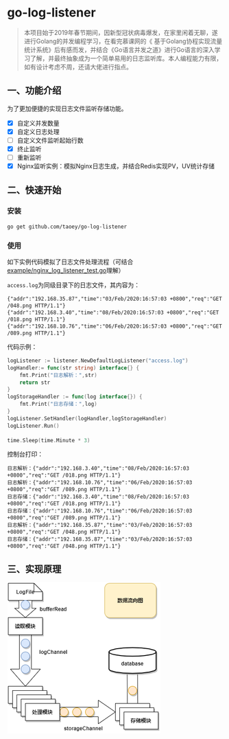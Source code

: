 # go-log-listener
> 本项目始于2019年春节期间，因新型冠状病毒爆发，在家里闲着无聊，遂进行Golang的并发编程学习，在看完慕课网的《 基于Golang协程实现流量统计系统》后有感而发，并结合《Go语言并发之道》进行Go语言的深入学习了解，并最终抽象成为一个简单易用的日志监听库。本人编程能力有限，如有设计考虑不周，还请大佬进行指点。

## 一、功能介绍

为了更加便捷的实现日志文件监听存储功能。

- [x] 自定义并发数量
- [x] 自定义日志处理
- [ ] 自定义文件监听起始行数
- [x] 终止监听
- [ ] 重新监听
- [x] Nginx监听实例：模拟Nginx日志生成，并结合Redis实现PV，UV统计存储

## 二、快速开始

### 安装

```bash
go get github.com/taoey/go-log-listener
```

### 使用

如下实例代码模拟了日志文件处理流程（可结合[example/nginx_log_listener_test.go](example/nginx_log_listener_test.go)理解）

`access.log`为同级目录下的日志文件，其内容为：

```
{"addr":"192.168.35.87","time":"03/Feb/2020:16:57:03 +0800","req":"GET /048.png HTTP/1.1"}
{"addr":"192.168.3.40","time":"08/Feb/2020:16:57:03 +0800","req":"GET /018.png HTTP/1.1"}
{"addr":"192.168.10.76","time":"06/Feb/2020:16:57:03 +0800","req":"GET /089.png HTTP/1.1"}
```

代码示例：

```go
logListener := listener.NewDefaultLogListener("access.log")
logHandler:= func(str string) interface{} {
	fmt.Print("日志解析：",str)
	return str
}
logStorageHandler := func(log interface{}) {
	fmt.Print("日志存储：",log)
}
logListener.SetHandler(logHandler,logStorageHandler)
logListener.Run()

time.Sleep(time.Minute * 3)
```

控制台打印：

```
日志解析：{"addr":"192.168.3.40","time":"08/Feb/2020:16:57:03 +0800","req":"GET /018.png HTTP/1.1"}
日志解析：{"addr":"192.168.10.76","time":"06/Feb/2020:16:57:03 +0800","req":"GET /089.png HTTP/1.1"}
日志存储：{"addr":"192.168.3.40","time":"08/Feb/2020:16:57:03 +0800","req":"GET /018.png HTTP/1.1"}
日志存储：{"addr":"192.168.10.76","time":"06/Feb/2020:16:57:03 +0800","req":"GET /089.png HTTP/1.1"}
日志解析：{"addr":"192.168.35.87","time":"03/Feb/2020:16:57:03 +0800","req":"GET /048.png HTTP/1.1"}
日志存储：{"addr":"192.168.35.87","time":"03/Feb/2020:16:57:03 +0800","req":"GET /048.png HTTP/1.1"}

```


## 三、实现原理


![go-log-listener-data-flow](README.assets/go-log-listener-data-flow.png)